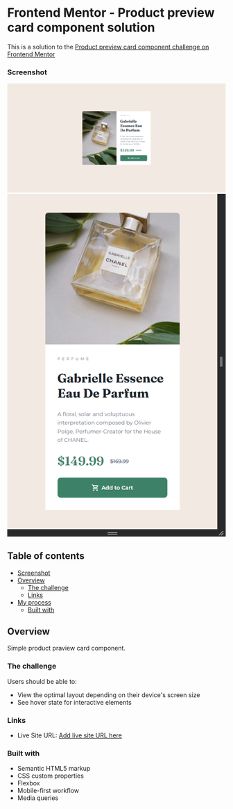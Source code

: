 # Frontend Mentor - Product preview card component solution

This is a solution to the [Product preview card component challenge on Frontend Mentor](https://www.frontendmentor.io/challenges/product-preview-card-component-GO7UmttRfa)
### Screenshot

![](./Screenshot_1.png)
![](./Screenshot_2.png)

## Table of contents

-   [Screenshot](#screenshot)
-   [Overview](#overview)
    -   [The challenge](#the-challenge)
    -   [Links](#links)
-   [My process](#my-process)
    -   [Built with](#built-with)

## Overview

Simple product praview card component.

### The challenge

Users should be able to:

-   View the optimal layout depending on their device's screen size
-   See hover state for interactive elements


### Links

-   Live Site URL: [Add live site URL here](https://lukaszmateuszsobczak.github.io/frontEndMentor-Product-preview-card-component/)

### Built with

-   Semantic HTML5 markup
-   CSS custom properties
-   Flexbox
-   Mobile-first workflow
-   Media queries
